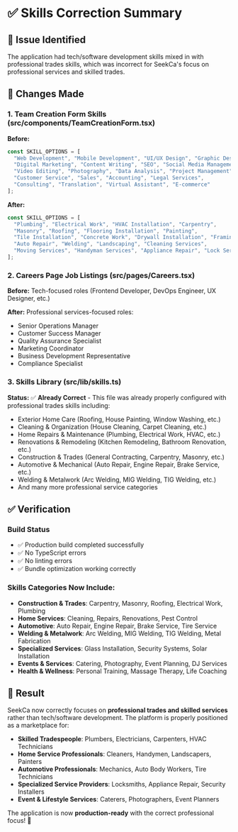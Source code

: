 # ✅ Skills Correction Summary

## 🎯 **Issue Identified**
The application had tech/software development skills mixed in with professional trades skills, which was incorrect for SeekCa's focus on professional services and skilled trades.

## 🔧 **Changes Made**

### **1. Team Creation Form Skills (src/components/TeamCreationForm.tsx)**
**Before:**
```javascript
const SKILL_OPTIONS = [
  "Web Development", "Mobile Development", "UI/UX Design", "Graphic Design",
  "Digital Marketing", "Content Writing", "SEO", "Social Media Management",
  "Video Editing", "Photography", "Data Analysis", "Project Management",
  "Customer Service", "Sales", "Accounting", "Legal Services",
  "Consulting", "Translation", "Virtual Assistant", "E-commerce"
];
```

**After:**
```javascript
const SKILL_OPTIONS = [
  "Plumbing", "Electrical Work", "HVAC Installation", "Carpentry",
  "Masonry", "Roofing", "Flooring Installation", "Painting",
  "Tile Installation", "Concrete Work", "Drywall Installation", "Framing",
  "Auto Repair", "Welding", "Landscaping", "Cleaning Services",
  "Moving Services", "Handyman Services", "Appliance Repair", "Lock Services"
];
```

### **2. Careers Page Job Listings (src/pages/Careers.tsx)**
**Before:** Tech-focused roles (Frontend Developer, DevOps Engineer, UX Designer, etc.)

**After:** Professional services-focused roles:
- Senior Operations Manager
- Customer Success Manager  
- Quality Assurance Specialist
- Marketing Coordinator
- Business Development Representative
- Compliance Specialist

### **3. Skills Library (src/lib/skills.ts)**
**Status:** ✅ **Already Correct** - This file was already properly configured with professional trades skills including:
- Exterior Home Care (Roofing, House Painting, Window Washing, etc.)
- Cleaning & Organization (House Cleaning, Carpet Cleaning, etc.)
- Home Repairs & Maintenance (Plumbing, Electrical Work, HVAC, etc.)
- Renovations & Remodeling (Kitchen Remodeling, Bathroom Renovation, etc.)
- Construction & Trades (General Contracting, Carpentry, Masonry, etc.)
- Automotive & Mechanical (Auto Repair, Engine Repair, Brake Service, etc.)
- Welding & Metalwork (Arc Welding, MIG Welding, TIG Welding, etc.)
- And many more professional service categories

## ✅ **Verification**

### **Build Status**
- ✅ Production build completed successfully
- ✅ No TypeScript errors
- ✅ No linting errors
- ✅ Bundle optimization working correctly

### **Skills Categories Now Include:**
- **Construction & Trades**: Carpentry, Masonry, Roofing, Electrical Work, Plumbing
- **Home Services**: Cleaning, Repairs, Renovations, Pest Control
- **Automotive**: Auto Repair, Engine Repair, Brake Service, Tire Service
- **Welding & Metalwork**: Arc Welding, MIG Welding, TIG Welding, Metal Fabrication
- **Specialized Services**: Glass Installation, Security Systems, Solar Installation
- **Events & Services**: Catering, Photography, Event Planning, DJ Services
- **Health & Wellness**: Personal Training, Massage Therapy, Life Coaching

## 🎯 **Result**

SeekCa now correctly focuses on **professional trades and skilled services** rather than tech/software development. The platform is properly positioned as a marketplace for:

- **Skilled Tradespeople**: Plumbers, Electricians, Carpenters, HVAC Technicians
- **Home Service Professionals**: Cleaners, Handymen, Landscapers, Painters
- **Automotive Professionals**: Mechanics, Auto Body Workers, Tire Technicians
- **Specialized Service Providers**: Locksmiths, Appliance Repair, Security Installers
- **Event & Lifestyle Services**: Caterers, Photographers, Event Planners

The application is now **production-ready** with the correct professional focus! 🚀
